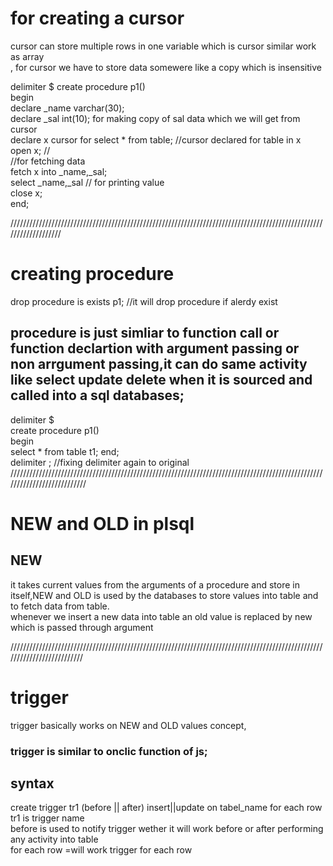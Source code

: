 # for creating a cursor
cursor can store multiple rows in one variable which is cursor similar work as array <br>,
for cursor we have to store data somewere like a copy which is insensitive<br>


delimiter $
create procedure p1() <br>
begin <br>
declare _name varchar(30); <br>
declare _sal int(10); for making copy of sal data which we will get from cursor <br>
declare x cursor for select * from table; //cursor declared for table in x <br>
open x; // <br>
 //for fetching data <br>
 fetch x into _name,_sal; <br>
 select _name,_sal // for printing value <br>
close x; <br>
end; <br>

///////////////////////////////////////////////////////////////////////////////////////////////////////////////////
# creating procedure 
drop procedure is exists p1; //it will drop procedure if alerdy exist <br> 

## procedure is just simliar to function call or function declartion with argument passing or non arrgument passing,it can do same activity like select update delete when it is sourced and called into a sql databases; <br>

delimiter $ <br>
create procedure p1() <br>
begin <br>
select * from table t1;
end; <br>
delimiter ; //fixing delimiter again to original <br>
///////////////////////////////////////////////////////////////////////////////////////////////////////////////////////////
# NEW and OLD in plsql
## NEW
it takes current values from the arguments of a procedure and store in itself,NEW and OLD is used by the databases to store values into table and to fetch data from table. <br>
whenever we insert a new data into table an old value is replaced by new which is passed through argument <br>

//////////////////////////////////////////////////////////////////////////////////////////////////////////////////////////
 # trigger
 trigger basically works on NEW and OLD values concept,
 ### trigger is similar to onclic function of js;
 ## syntax
 create trigger tr1 (before || after) insert||update on tabel_name for each row  <br>
 tr1 is trigger name <br>
 before is used to notify trigger wether it will work before or after performing any activity into table <br>
 for each row =will work trigger for each row <br>
 
